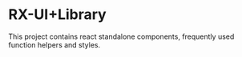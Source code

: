 # RX-UI+Library

This project contains react standalone components, frequently used function helpers and styles.
